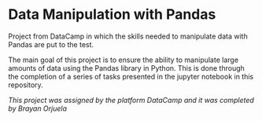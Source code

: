 # Data Manipulation with Pandas
Project from DataCamp in which the skills needed to manipulate data with Pandas are put to the test.

The main goal of this project is to ensure the ability to manipulate large amounts of data using the Pandas library in Python. This is done through the completion of a series of tasks presented in the jupyter notebook in this repository.

_This project was assigned by the platform DataCamp and it was completed by Brayan Orjuela_
